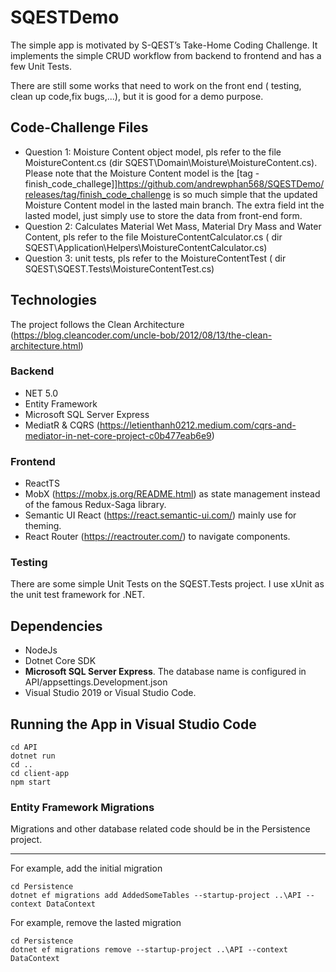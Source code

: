 # SQESTDemo
The simple app is motivated by S-QEST’s Take-Home Coding Challenge. It implements the simple CRUD workflow from backend to frontend and has a few Unit Tests.

There are still some works that need to work on the front end ( testing, clean up code,fix bugs,...), but it is good for a demo purpose.

## Code-Challenge Files
- Question 1: Moisture Content object model, pls refer to the file MoistureContent.cs (dir SQEST\Domain\Moisture\MoistureContent.cs). Please note that the Moisture Content model is the [tag -finish_code_challege]]https://github.com/andrewphan568/SQESTDemo/releases/tag/finish_code_challenge is so much simple that the updated Moisture Content model in the lasted main branch. The extra field int the lasted model, just simply use to store the data from front-end form.
- Question 2: Calculates Material Wet Mass, Material Dry Mass and Water Content, pls refer to the file MoistureContentCalculator.cs ( dir SQEST\Application\Helpers\MoistureContentCalculator.cs)
- Question 3: unit tests, pls refer to the MoistureContentTest ( dir SQEST\SQEST.Tests\MoistureContentTest.cs)

## Technologies
The project follows the Clean Architecture (https://blog.cleancoder.com/uncle-bob/2012/08/13/the-clean-architecture.html)
### Backend
-	NET 5.0
-	Entity Framework 
-	Microsoft SQL Server Express
-	MediatR & CQRS (https://letienthanh0212.medium.com/cqrs-and-mediator-in-net-core-project-c0b477eab6e9)
### Frontend
-	ReactTS
-	MobX  (https://mobx.js.org/README.html) as state management instead of the famous Redux-Saga library.
-	Semantic UI React (https://react.semantic-ui.com/) mainly use for theming.
-	React Router (https://reactrouter.com/) to navigate components.

### Testing
There are some simple Unit Tests on the SQEST.Tests project. I use xUnit as the unit test framework for .NET.

## Dependencies
-	NodeJs
-	Dotnet Core SDK
-	 **Microsoft SQL Server Express**. The database name is configured in API/appsettings.Development.json
-	Visual Studio 2019 or Visual Studio Code. 

## Running the App in Visual Studio Code
```shell
cd API
dotnet run 
cd ..
cd client-app
npm start
```

### Entity Framework Migrations
Migrations and other database related code should be in the Persistence project.
****
For example, add the initial migration 
```shell
cd Persistence
dotnet ef migrations add AddedSomeTables --startup-project ..\API --context DataContext
```
For example, remove the lasted migration 
```shell
cd Persistence
dotnet ef migrations remove --startup-project ..\API --context DataContext
```





